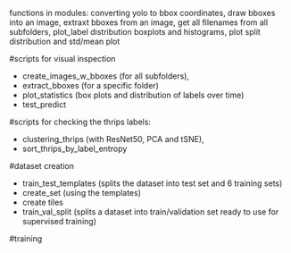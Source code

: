 functions in modules: converting yolo to bbox coordinates, draw bboxes into an image, extraxt bboxes from an image, get all filenames from all subfolders, plot_label distribution boxplots and histograms, plot split distribution and std/mean plot 

#scripts for visual inspection
- create_images_w_bboxes (for all subfolders),
- extract_bboxes (for a specific folder)
- plot_statistics (box plots and distribution of labels over time)
- test_predict

#scripts for checking the thrips labels:
- clustering_thrips (with ResNet50, PCA and tSNE), 
- sort_thrips_by_label_entropy

#dataset creation
- train_test_templates (splits the dataset into test set and 6 training sets)
- create_set (using the templates)
- create tiles
- train_val_split (splits a dataset into train/validation set ready to use for supervised training)

#training

